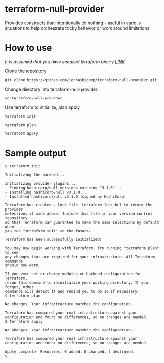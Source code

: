 # terraform-null-provider
Provides constructs that intentionally do nothing – useful in various situations to help orchestrate tricky behavior or work around limitations.

# How to use
_It is assumed that you have installed terraform binary [LINK](https://learn.hashicorp.com/tutorials/terraform/install-cli)_

Clone the repository
```
git clone https://github.com/ionhashicorp/terraform-null-provider.git
```

Change directory into terraform-null-provider:
```
cd terraform-null-provider
```

Use terraform to initialize, plan apply
```
terraform init
```
```
terraform plan
```
```
terraform apply
```

# Sample output

```
$ terraform init

Initializing the backend...

Initializing provider plugins...
- Finding hashicorp/null versions matching "3.1.0"...
- Installing hashicorp/null v3.1.0...
- Installed hashicorp/null v3.1.0 (signed by HashiCorp)

Terraform has created a lock file .terraform.lock.hcl to record the provider
selections it made above. Include this file in your version control repository
so that Terraform can guarantee to make the same selections by default when
you run "terraform init" in the future.

Terraform has been successfully initialized!

You may now begin working with Terraform. Try running "terraform plan" to see
any changes that are required for your infrastructure. All Terraform commands
should now work.

If you ever set or change modules or backend configuration for Terraform,
rerun this command to reinitialize your working directory. If you forget, other
commands will detect it and remind you to do so if necessary.
$ terraform plan

No changes. Your infrastructure matches the configuration.

Terraform has compared your real infrastructure against your configuration and found no differences, so no changes are needed.
$ terraform apply

No changes. Your infrastructure matches the configuration.

Terraform has compared your real infrastructure against your configuration and found no differences, so no changes are needed.

Apply complete! Resources: 0 added, 0 changed, 0 destroyed.
$
```
